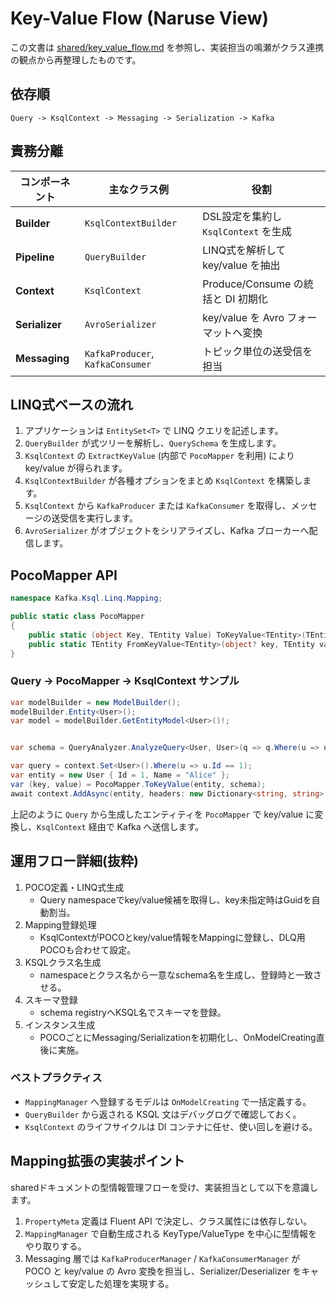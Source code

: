 # Key-Value Flow (Naruse View)

この文書は [shared/key_value_flow.md](../shared/key_value_flow.md) を参照し、実装担当の鳴瀬がクラス連携の観点から再整理したものです。

## 依存順

```
Query -> KsqlContext -> Messaging -> Serialization -> Kafka
```

## 責務分離

| コンポーネント | 主なクラス例 | 役割 |
|---------------|-------------|------|
| **Builder** | `KsqlContextBuilder` | DSL設定を集約し `KsqlContext` を生成 |
| **Pipeline** | `QueryBuilder` | LINQ式を解析して key/value を抽出 |
| **Context** | `KsqlContext` | Produce/Consume の統括と DI 初期化 |
| **Serializer** | `AvroSerializer` | key/value を Avro フォーマットへ変換 |
| **Messaging** | `KafkaProducer`, `KafkaConsumer` | トピック単位の送受信を担当 |

## LINQ式ベースの流れ

1. アプリケーションは `EntitySet<T>` で LINQ クエリを記述します。
2. `QueryBuilder` が式ツリーを解析し、`QuerySchema` を生成します。
3. `KsqlContext` の `ExtractKeyValue` (内部で `PocoMapper` を利用) により key/value が得られます。
4. `KsqlContextBuilder` が各種オプションをまとめ `KsqlContext` を構築します。
5. `KsqlContext` から `KafkaProducer` または `KafkaConsumer` を取得し、メッセージの送受信を実行します。
6. `AvroSerializer` がオブジェクトをシリアライズし、Kafka ブローカーへ配信します。

## PocoMapper API

```csharp
namespace Kafka.Ksql.Linq.Mapping;

public static class PocoMapper
{
    public static (object Key, TEntity Value) ToKeyValue<TEntity>(TEntity entity, QuerySchema schema) where TEntity : class;
    public static TEntity FromKeyValue<TEntity>(object? key, TEntity value, QuerySchema schema) where TEntity : class;
}
```

### Query → PocoMapper → KsqlContext サンプル

```csharp
var modelBuilder = new ModelBuilder();
modelBuilder.Entity<User>();
var model = modelBuilder.GetEntityModel<User>()!;


var schema = QueryAnalyzer.AnalyzeQuery<User, User>(q => q.Where(u => u.Id == 1)).Schema!;

var query = context.Set<User>().Where(u => u.Id == 1);
var entity = new User { Id = 1, Name = "Alice" };
var (key, value) = PocoMapper.ToKeyValue(entity, schema);
await context.AddAsync(entity, headers: new Dictionary<string, string> { ["is_dummy"] = "true" });
```

上記のように `Query` から生成したエンティティを `PocoMapper` で key/value に変換し、`KsqlContext` 経由で Kafka へ送信します。

## 運用フロー詳細(抜粋)
1. POCO定義・LINQ式生成
    - Query namespaceでkey/value候補を取得し、key未指定時はGuidを自動割当。
2. Mapping登録処理
    - KsqlContextがPOCOとkey/value情報をMappingに登録し、DLQ用POCOも合わせて設定。
3. KSQLクラス名生成
    - namespaceとクラス名から一意なschema名を生成し、登録時と一致させる。
4. スキーマ登録
    - schema registryへKSQL名でスキーマを登録。
5. インスタンス生成
    - POCOごとにMessaging/Serializationを初期化し、OnModelCreating直後に実施。

### ベストプラクティス
- `MappingManager` へ登録するモデルは `OnModelCreating` で一括定義する。
- `QueryBuilder` から返される KSQL 文はデバッグログで確認しておく。
- `KsqlContext` のライフサイクルは DI コンテナに任せ、使い回しを避ける。

## Mapping拡張の実装ポイント
sharedドキュメントの型情報管理フローを受け、実装担当として以下を意識します。
1. `PropertyMeta` 定義は Fluent API で決定し、クラス属性には依存しない。
2. `MappingManager` で自動生成される KeyType/ValueType を中心に型情報をやり取りする。
3. Messaging 層では `KafkaProducerManager` / `KafkaConsumerManager` が POCO と key/value の Avro 変換を担当し、Serializer/Deserializer をキャッシュして安定した処理を実現する。
